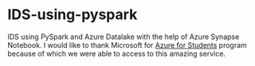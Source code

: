 # IDS-using-pyspark
IDS using PySpark and Azure Datalake with the help of Azure Synapse Notebook.
I would like to thank Microsoft for [Azure for Students](https://azure.microsoft.com/en-in/free/students/) program because of which we were able to access to this amazing service.
